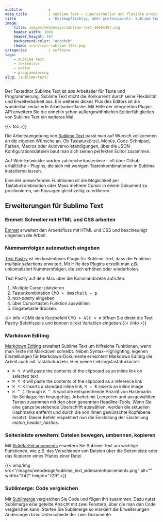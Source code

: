 ```yaml
---
subtitle            : 
meta_title          : Sublime Text – Superschneller und flexible erweiterbarer Texteditor
title               : 'Kostenpflichtig, aber professionell: Sublime Text'
image:
    title: images/webdesign/sublime-text-1000x497.png
    header_width: 1000
    header_height: 497
    background-color: "#cbcbcb"
    thumb: icon/icon-sublime-128x.png
categories          : software
tags:
    - sublime text
    - texteditor
    - editor
    - programmierung
slug: /sublime-text/
---
```

Der Texteditor Sublime Text ist <em>das</em> Arbeitstier für Texte und Programmierung. Sublime Text sticht die Konkurrenz durch seine Flexibilität und Erweiterbarkeit aus. Ein weiteres dickes Plus des Editors ist die wunderbar reduzierte Arbeitsoberfläche. Mit Hilfe der integrierten Plugin-API erweitern Sie die ohnehin schon außergewöhnlichen Editierfähigkeiten von Sublime Text ein weiteres Mal.
<!--more-->

{{< toc >}}

Die Arbeitsumgebung von [Sublime Text](https://www.sublimetext.com/) passt man auf Wunsch vollkommen an die eigenen Wünsche an. Ob Tastaturkürzel, Menüs, Code-Schnipsel, Farben, Macros oder Autovervollständigungen, über die JSON-Konfigurationsdateien baut man sich seinen perfekten Editor zusammen.

Auf Web-Entwickler warten zahlreiche kostenlose – oft über Github erhältliche – Plugins, die sich mit wenigen Tastenkombinationen in Sublime installieren lassen.

Eine der umwerfenden Funktionen ist die Möglichkeit per Tastaturkombination oder Maus mehrere Cursor in einem Dokument zu positionieren, um Passagen gleichzeitig zu editieren. 

## Erweiterungen für Sublime Text

### Emmet: Schneller mit HTML und CSS arbeiten

[Emmet][2] erweitert den Arbeitsfluss mit HTML und CSS und beschleunigt ungemein die Arbeit.


### Nummernfolgen automatisch eingeben

[Text Pastry][1] ist ein kostenloses Plugin für Sublime Text, dass die Funktion *multiple selections* erweitert. Mit Hilfe des Plugins erstellt man z.B. unkompliziert Nummernfolgen, die sich erhöhen oder wiederholen.

Text Pastry auf dem Mac über die Kommandozeile aufrufen:

1. Multiple Cursor platzieren
2. Tastenkombination <kbd>CMD + Umschalt + p</kbd>
3. *text-pastry* eingeben
4. über Cursortasten Funktion auswählen
5. Eingabetaste drücken.

{{< info >}}Mit dem Kurzbefehl <kbd>CMD + Alt + n</kbd> öffnen Sie direkt die Text Pastry-Befehlszeile und können direkt Variablen eingeben.{{< /info >}}

### Markdown Editing

[Markdown Editing][4] erweitert Sublime Text um hilfreiche Funktionen, wenn man Texte mit Markdown schreibt. Neben Syntax-Highlighting, eigenen Einstellungen für Markdown-Dokumente erleichtert Markdown Editing die Arbeit auch mit Tastaturkürzeln. Hier meine Lieblingstastaturkürzel:

- <kbd>⌘ ⌥ V</kbd> will paste the contents of the clipboard as an inline link on selected text
- <kbd>⌘ ⌥ R</kbd> will paste the contents of the clipboard as a reference link
- <kbd>⌘ ⌥ K</kbd> inserts a standard inline link, <kbd>⌘ ⇧ K</kbd> inserts an inline image
- <kbd>⌘ ^ 1</kbd> through <kbd>⌘ ^ 6</kbd> wird die entsprechende Anzahl von Hashmarks für Schlagzeilen hinzugefügt. Arbeitet mit Leerzeilen und ausgewählten Texten zusammen mit den oben genannten Headline-Tools. Wenn Sie eine ganze bestehende Überschrift auswählen, werden die aktuellen Hashmarks entfernt und durch die von Ihnen gewünschte Kopfebene ersetzt. Dieser Befehl respektiert nun die Einstellung der Einstellung *match_header_hashes*.

### Seitenleiste erweitern: Dateien bewegen, umbennen, kopieren

Mit [SideBarEnhancements][5] erweitern Sie Sublime Text um wichtige Funktionen, wie z.B. das Verschieben von Dateien über die Seitenleiste oder das Kopieren eines Pfades einer Datei.

{{< amp/img src="/images/webdesign/sublime_text_sidebarenhancements.png" alt="" width="342" height="729" >}}

### Sublimerge: Code vergleichen

Mit [Sublimerge][6] vergleichen Sie Code und fügen ihn zusammen. Dazu nutzt Sublimerge eine geteilte Ansicht mit zwei Fenstern, über die man den Code vergleichen kann. Starten Sie Sublimerge so markiert die Erweiterungen Änderungen bzw. Unterschiede der zwei Dokumente.







</div><!-- /.medium-8.columns -->
</div><!-- /.row -->



 [1]: https://github.com/duydao/Text-Pastry
 [2]: http://emmet.io/
 [3]: https://github.com/sergeche/emmet-sublime#readme
 [4]: http://sublimetext-markdown.github.io/MarkdownEditing/
 [5]: https://github.com/titoBouzout/SideBarEnhancements/tree/st3
 [6]: http://www.sublimerge.com/
 [7]: #
 [8]: #
 [9]: #
 [10]: #